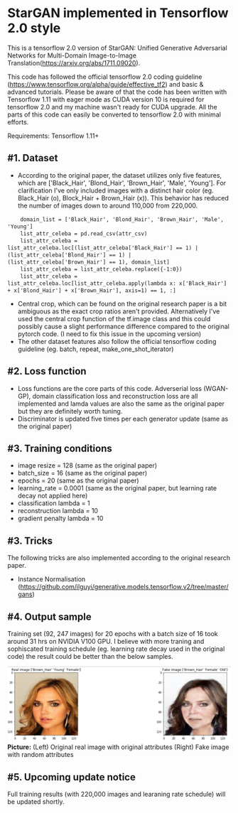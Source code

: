 # StarGAN implemented in Tensorflow 2.0 style 

This is a tensorflow 2.0 version of StarGAN: Unified Generative Adversarial Networks for Multi-Domain Image-to-Image Translation(https://arxiv.org/abs/1711.09020).  

This code has followed the official tensorflow 2.0 coding guideline (https://www.tensorflow.org/alpha/guide/effective_tf2) and basic & advanced tutorials. Please be aware of that the code has been written with Tensorflow 1.11 with eager mode as CUDA version 10 is required for tensorflow 2.0 and my machine wasn't ready for CUDA upgrade. All the parts of this code can easily be converted to tensorflow 2.0 with minimal efforts.  

Requirements: Tensorflow 1.11+

#1. Dataset
-----------------------
 - According to the original paper, the dataset utilizes only five features, which are ['Black_Hair', 'Blond_Hair', 'Brown_Hair', 'Male', 'Young']. For clarification I've only included images with a distinct hair color (eg. Black_Hair (o),  Block_Hair + Brown_Hair (x)). This behavior has reduced the number of images down to around 110,000 from 220,000.
 
```
    domain_list = ['Black_Hair', 'Blond_Hair', 'Brown_Hair', 'Male', 'Young']
    list_attr_celeba = pd.read_csv(attr_csv)
    list_attr_celeba = list_attr_celeba.loc[(list_attr_celeba['Black_Hair'] == 1) | (list_attr_celeba['Blond_Hair'] == 1) | (list_attr_celeba['Brown_Hair'] == 1), domain_list]
    list_attr_celeba = list_attr_celeba.replace({-1:0})
    list_attr_celeba = list_attr_celeba.loc[list_attr_celeba.apply(lambda x: x['Black_Hair'] + x['Blond_Hair'] + x['Brown_Hair'], axis=1) == 1, :]
```
 
 - Central crop, which can be found on the original research paper is a bit ambiguous as the exact crop ratios aren't provided. Alternatively I've used the central crop function of the tf.image class and this could possibly cause a slight performance difference compared to the original pytorch code. (I need to fix this issue in the upcoming version)
 - The other dataset features also follow the official tensorflow coding guideline (eg. batch, repeat, make_one_shot_iterator)

#2. Loss function
--------------------------------------
 - Loss functions are the core parts of this code. Adverserial loss (WGAN-GP), domain classification loss and reconstruction loss are all implemented and lamda values are also the same as the original paper but they are definitely worth tuning.
 - Discriminator is updated five times per each generator update (same as the original paper)

#3. Training conditions 
--------------------------------------
 - image resize = 128 (same as the original paper)
 - batch_size = 16 (same as the original paper)
 - epochs = 20 (same as the original paper)
 - learning_rate = 0.0001 (same as the original paper, but learning rate decay not applied here)
 - classification lambda = 1
 - reconstruction lambda = 10
 - gradient penalty lambda = 10
 
#3. Tricks
--------------------------------------
The following tricks are also implemented according to the original research paper.
 - Instance Normalisation (https://github.com/ilguyi/generative.models.tensorflow.v2/tree/master/gans)
   
#4. Output sample
----------------------------------------
Training set (92, 247 images) for 20 epochs with a batch size of 16 took around 31 hrs on NVIDIA V100 GPU. I believe with more traning and sophiscated training schedule (eg. learning rate decay used in the original code) the result could be better than the below samples.

![Representative image](https://github.com/jis478/Tensorflow/blob/master/TF2.0/StarGAN/imgs/a.PNG)<br>
**Picture:** (Left) Original real image with original attributes (Right) Fake image with random attributes 

#5. Upcoming update notice
-----------------------------------------
Full training results (with 220,000 images and learaning rate schedule) will be updated shortly.
